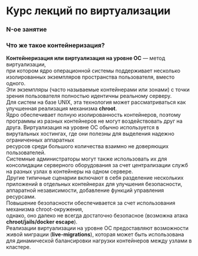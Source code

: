 # Курс лекций по виртуализации
### N-ое занятие
### Что же такое контейнеризация?
**Контейнеризация или виртуализация на уровне ОС** — метод виртуализации,  
при котором ядро операционной системы 
поддерживает несколько изолированных экземпляров пространства пользователя, вместо одного.  
Эти экземпляры (часто называемые контейнерами или зонами) с точки зрения пользователя полностью идентичны реальному серверу.  
Для систем на базе UNIX, эта технология может рассматриваться как улучшенная реализация механизма **chroot**.  
Ядро обеспечивает полную изолированность контейнеров, поэтому программы из разных контейнеров не могут воздействовать друг на друга.
Виртуализация на уровне ОС обычно используется в вирутальных хостингах, где они полезны для выделения надежно ограниченных аппаратных  
ресурсов среди большого количества взаимно не доверяющих пользователей.  
Системные администраторы могут также использовать их для консолидации серверного оборудования 
за счет централизации служб на разных узлах в контейнеры на одном сервере.  
Другие типичные сценарии включают в себя разделение нескольких приложений в отдельных контейнерах для улучшения безопасности, 
аппаратной независимости, добавление функций управления ресурсами.  
Повышение безопасности обеспечивается за счет использования механизма chroot-окружения,  
однако, оно далеко не всегда достаточно безопасное (возможна атака **chroot/jails/docker escape**).  
Реализации виртуализации на уровне ОС предоставляют возможности  живой миграции (**live-migrations**), которая может быть использована
для динамической балансировки нагрузки контейнеров между узлами в кластере.
